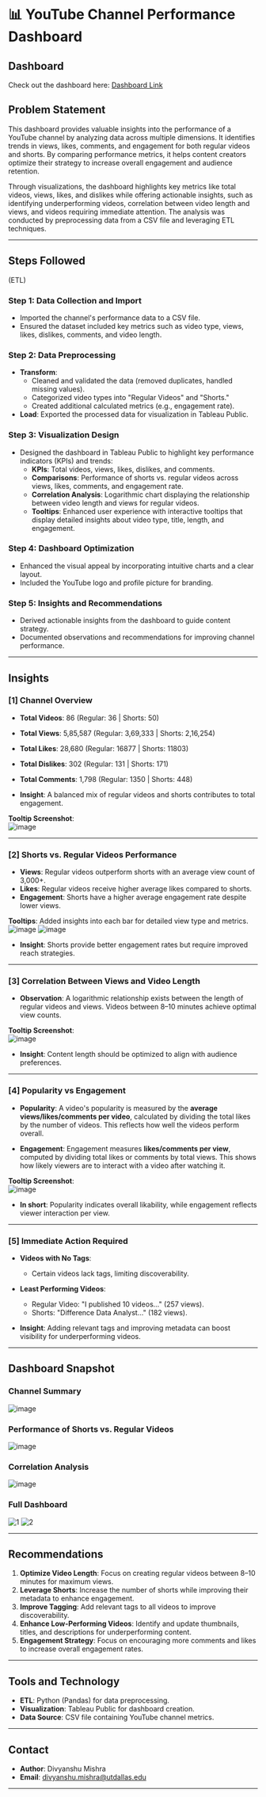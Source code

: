# 📊 YouTube Channel Performance Dashboard

## Dashboard

Check out the dashboard here: [Dashboard Link](https://public.tableau.com/app/profile/divyanshu.mishra6295/viz/YoutubeChannelsInsights/ChannelsPerformance?publish=yes)

## Problem Statement

This dashboard provides valuable insights into the performance of a YouTube channel by analyzing data across multiple dimensions. It identifies trends in views, likes, comments, and engagement for both regular videos and shorts. By comparing performance metrics, it helps content creators optimize their strategy to increase overall engagement and audience retention.

Through visualizations, the dashboard highlights key metrics like total videos, views, likes, and dislikes while offering actionable insights, such as identifying underperforming videos, correlation between video length and views, and videos requiring immediate attention. The analysis was conducted by preprocessing data from a CSV file and leveraging ETL techniques.

---

## Steps Followed
(ETL)   
### Step 1: Data Collection and Import  
- Imported the channel's performance data to a CSV file.  
- Ensured the dataset included key metrics such as video type, views, likes, dislikes, comments, and video length.

### Step 2: Data Preprocessing 
- **Transform**:  
  - Cleaned and validated the data (removed duplicates, handled missing values).  
  - Categorized video types into "Regular Videos" and "Shorts."  
  - Created additional calculated metrics (e.g., engagement rate).  
- **Load**: Exported the processed data for visualization in Tableau Public.  

### Step 3: Visualization Design  
- Designed the dashboard in Tableau Public to highlight key performance indicators (KPIs) and trends:  
  - **KPIs**: Total videos, views, likes, dislikes, and comments.  
  - **Comparisons**: Performance of shorts vs. regular videos across views, likes, comments, and engagement rate.  
  - **Correlation Analysis**: Logarithmic chart displaying the relationship between video length and views for regular videos.  
  - **Tooltips**: Enhanced user experience with interactive tooltips that display detailed insights about video type, title, length, and engagement.  

### Step 4: Dashboard Optimization  
- Enhanced the visual appeal by incorporating intuitive charts and a clear layout.  
- Included the YouTube logo and profile picture for branding.  

### Step 5: Insights and Recommendations  
- Derived actionable insights from the dashboard to guide content strategy.  
- Documented observations and recommendations for improving channel performance.

---

## Insights

### [1] Channel Overview  
- **Total Videos**: 86 (Regular: 36 | Shorts: 50)   
- **Total Views**: 5,85,587 (Regular: 3,69,333 | Shorts: 2,16,254)  
- **Total Likes**: 28,680 (Regular: 16877 | Shorts: 11803)  
- **Total Dislikes**: 302 (Regular: 131 | Shorts: 171)  
- **Total Comments**: 1,798 (Regular: 1350 | Shorts: 448)  

- **Insight**: A balanced mix of regular videos and shorts contributes to total engagement.  

**Tooltip Screenshot**:  
![image](https://github.com/user-attachments/assets/bba1bbff-8a8e-42f7-862d-2818c88563ce)

---

### [2] Shorts vs. Regular Videos Performance  

- **Views**: Regular videos outperform shorts with an average view count of 3,000+.  
- **Likes**: Regular videos receive higher average likes compared to shorts.  
- **Engagement**: Shorts have a higher average engagement rate despite lower views.  

**Tooltips**: Added insights into each bar for detailed view type and metrics.  
![image](https://github.com/user-attachments/assets/c988394e-1866-4d76-8b1a-c659ee74cfc1)
![image](https://github.com/user-attachments/assets/5db271c1-450b-4c19-846a-eb5981726774)

- **Insight**: Shorts provide better engagement rates but require improved reach strategies.  

---

### [3] Correlation Between Views and Video Length  

- **Observation**: A logarithmic relationship exists between the length of regular videos and views. Videos between 8–10 minutes achieve optimal view counts.  

**Tooltip Screenshot**:  
![image](https://github.com/user-attachments/assets/3d99f913-9777-4556-b997-db8defafb56b)

- **Insight**: Content length should be optimized to align with audience preferences.  

---

### [4] Popularity vs Engagement  

- **Popularity**: A video's popularity is measured by the **average views/likes/comments per video**, calculated by dividing the total likes by the number of videos. This reflects how well the videos perform overall.  

- **Engagement**: Engagement measures **likes/comments per view**, computed by dividing total likes or comments by total views. This shows how likely viewers are to interact with a video after watching it.  

**Tooltip Screenshot**:  
![image](https://github.com/user-attachments/assets/20d7019c-f47e-432e-9eeb-6ba666c967c6)

- **In short**: Popularity indicates overall likability, while engagement reflects viewer interaction per view.  

---

### [5] Immediate Action Required  

- **Videos with No Tags**:  
  - Certain videos lack tags, limiting discoverability.  

- **Least Performing Videos**:  
  - Regular Video: "I published 10 videos..." (257 views).  
  - Shorts: "Difference Data Analyst..." (182 views).  

- **Insight**: Adding relevant tags and improving metadata can boost visibility for underperforming videos.  

---

## Dashboard Snapshot  

### Channel Summary  
![image](https://github.com/user-attachments/assets/6e7d2811-c8e0-4be1-87dd-2ef7302bce39)

### Performance of Shorts vs. Regular Videos  
![image](https://github.com/user-attachments/assets/ea1715e3-a445-456d-a207-62ee520e0191)

### Correlation Analysis  
![image](https://github.com/user-attachments/assets/39ea4da9-9fe5-4cfa-b323-ca2c282466f4)

### Full Dashboard 
![1](https://github.com/user-attachments/assets/d79a9d26-23ff-4623-9d20-c3f9c3c1bb50)
![2](https://github.com/user-attachments/assets/25cf7b43-f360-4979-8f93-845127c5272c)

---

## Recommendations  

1. **Optimize Video Length**: Focus on creating regular videos between 8–10 minutes for maximum views.  
2. **Leverage Shorts**: Increase the number of shorts while improving their metadata to enhance engagement.  
3. **Improve Tagging**: Add relevant tags to all videos to improve discoverability.  
4. **Enhance Low-Performing Videos**: Identify and update thumbnails, titles, and descriptions for underperforming content.  
5. **Engagement Strategy**: Focus on encouraging more comments and likes to increase overall engagement rates.  

---

## Tools and Technology  

- **ETL**: Python (Pandas) for data preprocessing.  
- **Visualization**: Tableau Public for dashboard creation.  
- **Data Source**: CSV file containing YouTube channel metrics.  

---

## Contact  

- **Author**: Divyanshu Mishra  
- **Email**: [divyanshu.mishra@utdallas.edu](mailto:divyanshu.mishra@utdallas.edu)  

---
